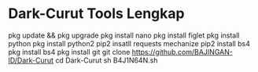 # Dark-Curut Tools Lengkap
pkg update && pkg upgrade
pkg install nano
pkg install figlet
pkg install python
pkg install python2
pip2 insatll requests mechanize
pip2 install bs4
pkg install bs4
pkg install git
git clone https://github.com/BAJINGAN-ID/Dark-Curut
cd Dark-Curut
sh B4J1N64N.sh
